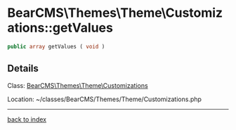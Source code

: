 # BearCMS\Themes\Theme\Customizations::getValues

```php
public array getValues ( void )
```

## Details

Class: [BearCMS\Themes\Theme\Customizations](bearcms.themes.theme.customizations.class.md)

Location: ~/classes/BearCMS/Themes/Theme/Customizations.php

---

[back to index](index.md)

